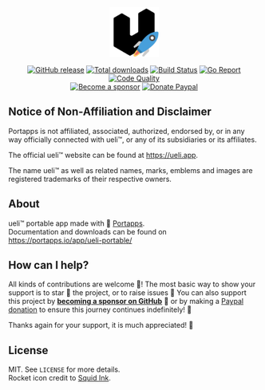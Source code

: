 <p align="center"><a href="https://portapps.io/app/ueli-portable/" target="_blank"><img width="100" src="https://github.com/portapps/ueli-portable/blob/master/res/papp.png"></a></p>

<p align="center">
  <a href="https://portapps.io/app/ueli-portable/#download"><img src="https://img.shields.io/github/release/portapps/ueli-portable.svg?style=flat-square" alt="GitHub release"></a>
  <a href="https://portapps.io/app/ueli-portable/#download"><img src="https://img.shields.io/github/downloads/portapps/ueli-portable/total.svg?style=flat-square" alt="Total downloads"></a>
  <a href="https://travis-ci.com/portapps/ueli-portable"><img src="https://img.shields.io/travis/com/portapps/ueli-portable/master.svg?style=flat-square" alt="Build Status"></a>
  <a href="https://goreportcard.com/report/github.com/portapps/ueli-portable"><img src="https://goreportcard.com/badge/github.com/portapps/ueli-portable?style=flat-square" alt="Go Report"></a>
  <a href="https://app.codacy.com/gh/portapps/ueli-portable"><img src="https://img.shields.io/codacy/grade/ed1274db38464b82adc4261d1b1a006b.svg?style=flat-square" alt="Code Quality"></a>
  <br /><a href="https://github.com/sponsors/crazy-max"><img src="https://img.shields.io/badge/sponsor-crazy--max-181717.svg?logo=github&style=flat-square" alt="Become a sponsor"></a>
  <a href="https://www.paypal.me/crazyws"><img src="https://img.shields.io/badge/donate-paypal-00457c.svg?logo=paypal&style=flat-square" alt="Donate Paypal"></a>
</p>

## Notice of Non-Affiliation and Disclaimer

Portapps is not affiliated, associated, authorized, endorsed by, or in any way officially connected with ueli™, or any of its subsidiaries or its affiliates.

The official ueli™ website can be found at https://ueli.app.

The name ueli™ as well as related names, marks, emblems and images are registered trademarks of their respective owners.

## About

ueli™ portable app made with 🚀 [Portapps](https://portapps.io).<br />
Documentation and downloads can be found on https://portapps.io/app/ueli-portable/

## How can I help?

All kinds of contributions are welcome :raised_hands:! The most basic way to show your support is to star :star2: the project, or to raise issues :speech_balloon: You can also support this project by [**becoming a sponsor on GitHub**](https://github.com/sponsors/crazy-max) :clap: or by making a [Paypal donation](https://www.paypal.me/crazyws) to ensure this journey continues indefinitely! :rocket:

Thanks again for your support, it is much appreciated! :pray:

## License

MIT. See `LICENSE` for more details.<br />
Rocket icon credit to [Squid Ink](http://thesquid.ink).
